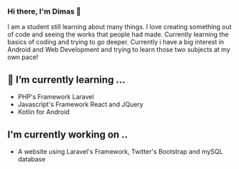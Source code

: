 ### Hi there, I'm Dimas 👋

I am a student still learning about many things. I love creating something out of code and seeing the works that people had made. Currently learning the basics of coding and trying to go deeper. Currently i have a big interest in Android and Web Development and trying to learn those two subjects at my own pace!

## 🌱 I’m currently learning ...
- PHP's Framework Laravel
- Javascript's Framework React and JQuery
- Kotlin for Android

## I'm currently working on ..
- A website using Laravel's Framework, Twitter's Bootstrap and mySQL database

<!--
**dmsadjt/dmsadjt** is a ✨ _special_ ✨ repository because its `README.md` (this file) appears on your GitHub profile.

Here are some ideas to get you started:

- 🔭 I’m currently working on ...

- 👯 I’m looking to collaborate on ...
- 🤔 I’m looking for help with ...
- 💬 Ask me about ...
- 📫 How to reach me: ...
- 😄 Pronouns: ...

-->
